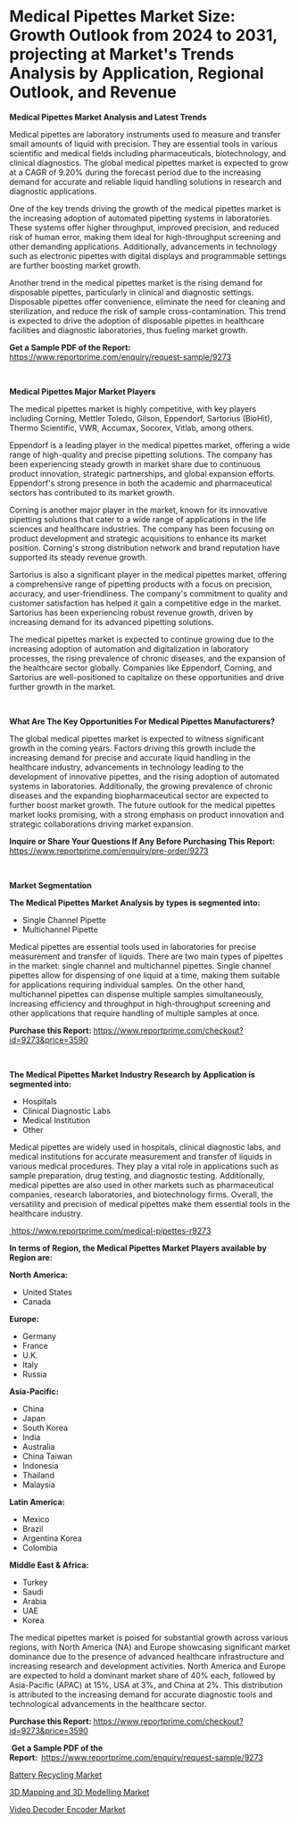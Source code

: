 <p><h1>Medical Pipettes Market Size: Growth Outlook from 2024 to 2031, projecting at Market's Trends Analysis by Application, Regional Outlook, and Revenue</h1></p><p><strong>Medical Pipettes Market Analysis and Latest Trends</strong></p>
<p><p>Medical pipettes are laboratory instruments used to measure and transfer small amounts of liquid with precision. They are essential tools in various scientific and medical fields including pharmaceuticals, biotechnology, and clinical diagnostics. The global medical pipettes market is expected to grow at a CAGR of 9.20% during the forecast period due to the increasing demand for accurate and reliable liquid handling solutions in research and diagnostic applications.</p><p>One of the key trends driving the growth of the medical pipettes market is the increasing adoption of automated pipetting systems in laboratories. These systems offer higher throughput, improved precision, and reduced risk of human error, making them ideal for high-throughput screening and other demanding applications. Additionally, advancements in technology such as electronic pipettes with digital displays and programmable settings are further boosting market growth.</p><p>Another trend in the medical pipettes market is the rising demand for disposable pipettes, particularly in clinical and diagnostic settings. Disposable pipettes offer convenience, eliminate the need for cleaning and sterilization, and reduce the risk of sample cross-contamination. This trend is expected to drive the adoption of disposable pipettes in healthcare facilities and diagnostic laboratories, thus fueling market growth.</p></p>
<p><strong>Get a Sample PDF of the Report:&nbsp;</strong> <a href="https://www.reportprime.com/enquiry/request-sample/9273">https://www.reportprime.com/enquiry/request-sample/9273</a></p>
<p>&nbsp;</p>
<p><strong>Medical Pipettes Major Market Players</strong></p>
<p><p>The medical pipettes market is highly competitive, with key players including Corning, Mettler Toledo, Gilson, Eppendorf, Sartorius (BioHit), Thermo Scientific, VWR, Accumax, Socorex, Vitlab, among others. </p><p>Eppendorf is a leading player in the medical pipettes market, offering a wide range of high-quality and precise pipetting solutions. The company has been experiencing steady growth in market share due to continuous product innovation, strategic partnerships, and global expansion efforts. Eppendorf's strong presence in both the academic and pharmaceutical sectors has contributed to its market growth.</p><p>Corning is another major player in the market, known for its innovative pipetting solutions that cater to a wide range of applications in the life sciences and healthcare industries. The company has been focusing on product development and strategic acquisitions to enhance its market position. Corning's strong distribution network and brand reputation have supported its steady revenue growth.</p><p>Sartorius is also a significant player in the medical pipettes market, offering a comprehensive range of pipetting products with a focus on precision, accuracy, and user-friendliness. The company's commitment to quality and customer satisfaction has helped it gain a competitive edge in the market. Sartorius has been experiencing robust revenue growth, driven by increasing demand for its advanced pipetting solutions.</p><p>The medical pipettes market is expected to continue growing due to the increasing adoption of automation and digitalization in laboratory processes, the rising prevalence of chronic diseases, and the expansion of the healthcare sector globally. Companies like Eppendorf, Corning, and Sartorius are well-positioned to capitalize on these opportunities and drive further growth in the market.</p></p>
<p>&nbsp;</p>
<p><strong>What Are The Key Opportunities For Medical Pipettes Manufacturers?</strong></p>
<p><p>The global medical pipettes market is expected to witness significant growth in the coming years. Factors driving this growth include the increasing demand for precise and accurate liquid handling in the healthcare industry, advancements in technology leading to the development of innovative pipettes, and the rising adoption of automated systems in laboratories. Additionally, the growing prevalence of chronic diseases and the expanding biopharmaceutical sector are expected to further boost market growth. The future outlook for the medical pipettes market looks promising, with a strong emphasis on product innovation and strategic collaborations driving market expansion.</p></p>
<p><strong>Inquire or Share Your Questions If Any Before Purchasing This Report:</strong> <a href="https://www.reportprime.com/enquiry/pre-order/9273">https://www.reportprime.com/enquiry/pre-order/9273</a></p>
<p>&nbsp;</p>
<p><strong>Market Segmentation</strong></p>
<p><strong>The Medical Pipettes Market Analysis by types is segmented into:</strong></p>
<p><ul><li>Single Channel Pipette</li><li>Multichannel Pipette</li></ul></p>
<p><p>Medical pipettes are essential tools used in laboratories for precise measurement and transfer of liquids. There are two main types of pipettes in the market: single channel and multichannel pipettes. Single channel pipettes allow for dispensing of one liquid at a time, making them suitable for applications requiring individual samples. On the other hand, multichannel pipettes can dispense multiple samples simultaneously, increasing efficiency and throughput in high-throughput screening and other applications that require handling of multiple samples at once.</p></p>
<p><strong>Purchase this Report:&nbsp;</strong><a href="https://www.reportprime.com/checkout?id=9273&price=3590">https://www.reportprime.com/checkout?id=9273&price=3590</a></p>
<p>&nbsp;</p>
<p><strong>The Medical Pipettes Market Industry Research by Application is segmented into:</strong></p>
<p><ul><li>Hospitals</li><li>Clinical Diagnostic Labs</li><li>Medical Institution</li><li>Other</li></ul></p>
<p><p>Medical pipettes are widely used in hospitals, clinical diagnostic labs, and medical institutions for accurate measurement and transfer of liquids in various medical procedures. They play a vital role in applications such as sample preparation, drug testing, and diagnostic testing. Additionally, medical pipettes are also used in other markets such as pharmaceutical companies, research laboratories, and biotechnology firms. Overall, the versatility and precision of medical pipettes make them essential tools in the healthcare industry.</p></p>
<p><a href="https://www.reportprime.com/medical-pipettes-r9273">&nbsp;https://www.reportprime.com/medical-pipettes-r9273</a></p>
<p><strong>In terms of Region, the Medical Pipettes Market Players available by Region are:</strong></p>
<p>
    <p> <strong> North America: </strong>
        <ul>
            <li>United States</li>
            <li>Canada</li>
        </ul>
        </p> 
    <p> <strong> Europe: </strong>
        <ul>
            <li>Germany</li>
            <li>France</li>
            <li>U.K.</li>
            <li>Italy</li>
            <li>Russia</li>
        </ul>
        </p> 
    <p> <strong> Asia-Pacific: </strong>
        <ul>
            <li>China</li>
            <li>Japan</li>
            <li>South Korea</li>
            <li>India</li>
            <li>Australia</li>
            <li>China Taiwan</li>
            <li>Indonesia</li>
            <li>Thailand</li>
            <li>Malaysia</li>
        </ul>
        </p> 
    <p> <strong> Latin America: </strong>
        <ul>
            <li>Mexico</li>
            <li>Brazil</li>
            <li>Argentina Korea</li>
            <li>Colombia</li>
        </ul>
        </p> 
    <p> <strong> Middle East & Africa: </strong>
        <ul>
            <li>Turkey</li>
            <li>Saudi</li>
            <li>Arabia</li>
            <li>UAE</li>
            <li>Korea</li>
        </ul>
    </p>
    </p>
<p><p>The medical pipettes market is poised for substantial growth across various regions, with North America (NA) and Europe showcasing significant market dominance due to the presence of advanced healthcare infrastructure and increasing research and development activities. North America and Europe are expected to hold a dominant market share of 40% each, followed by Asia-Pacific (APAC) at 15%, USA at 3%, and China at 2%. This distribution is attributed to the increasing demand for accurate diagnostic tools and technological advancements in the healthcare sector.</p></p>
<p><strong>Purchase this Report: </strong><a href="https://www.reportprime.com/checkout?id=9273&price=3590">https://www.reportprime.com/checkout?id=9273&price=3590</a></p>
<p>&nbsp;<strong>Get a Sample PDF of the Report:&nbsp;&nbsp;</strong><a href="https://www.reportprime.com/enquiry/request-sample/9273">https://www.reportprime.com/enquiry/request-sample/9273</a></p>
<p><strong></strong></p>
<p><p><a href="https://view.publitas.com/reportprime-1/global-battery-recycling-market-opportunities-and-forecast-for-period-from-2024-to-2031/">Battery Recycling Market</a></p><p><a href="https://view.publitas.com/reportprime-1/3d-mapping-and-3d-modelling-market-outlook-complete-industry-analysis-2024-to-2031/">3D Mapping and 3D Modelling Market</a></p><p><a href="https://view.publitas.com/reportprime-1/global-video-decoder-encoder-market-size-and-market-trends-analysis-by-regional-outlook-competitive-strategies-forecasted-for-period-from-2024-to-2031/">Video Decoder Encoder Market</a></p></p>